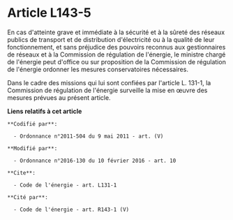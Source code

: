 # Article L143-5

En cas d'atteinte grave et immédiate à la sécurité et à la sûreté des réseaux publics de transport et de distribution
d'électricité ou à la qualité de leur fonctionnement, et sans préjudice des pouvoirs reconnus aux gestionnaires de réseaux et
à la Commission de régulation de l'énergie, le ministre chargé de l'énergie peut d'office ou sur proposition de la Commission
de régulation de l'énergie ordonner les mesures conservatoires nécessaires. 

Dans le cadre des missions qui lui sont confiées par l'article L. 131-1, la Commission de régulation de l'énergie surveille
la mise en œuvre des mesures prévues au présent article.

**Liens relatifs à cet article**

	**Codifié par**:

	  - Ordonnance n°2011-504 du 9 mai 2011 - art. (V)

	**Modifié par**:

	  - Ordonnance n°2016-130 du 10 février 2016 - art. 10

	**Cite**:

	  - Code de l'énergie - art. L131-1

	**Cité par**:

	  - Code de l'énergie - art. R143-1 (V)
